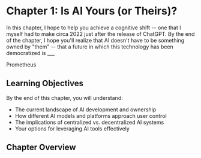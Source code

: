 # Chapter 1: Is AI Yours (or Theirs)?

In this chapter, I hope to help you achieve a cognitive shift -- one that I myself had to make circa 2022 just after the release of ChatGPT.  By the end of the chapter, I hope you'll realize that AI doesn't have to be something owned by "them" -- that a future in which this technology has been democratized is ___

Prometheus



## Learning Objectives

By the end of this chapter, you will understand:

- The current landscape of AI development and ownership
- How different AI models and platforms approach user control
- The implications of centralized vs. decentralized AI systems
- Your options for leveraging AI tools effectively

## Chapter Overview
